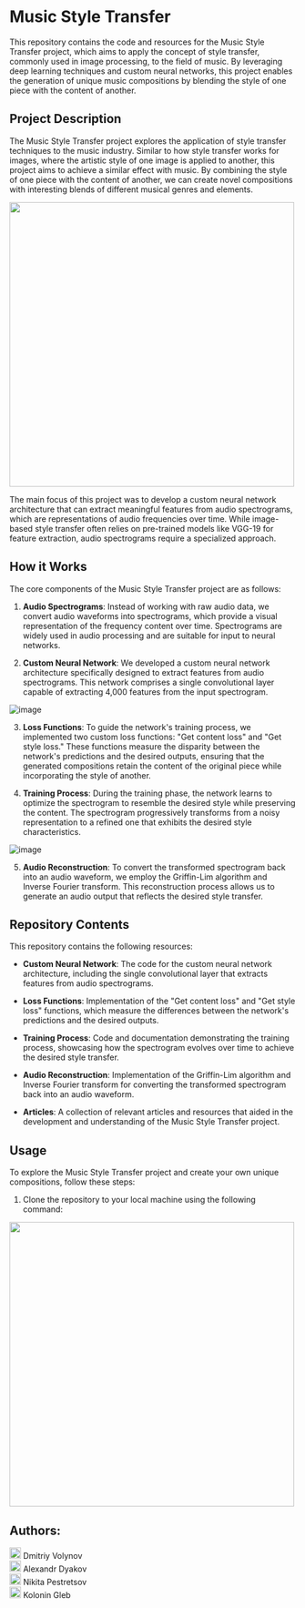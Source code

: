 # Music Style Transfer

This repository contains the code and resources for the Music Style Transfer project, which aims to apply the concept of style transfer, commonly used in image processing, to the field of music. By leveraging deep learning techniques and custom neural networks, this project enables the generation of unique music compositions by blending the style of one piece with the content of another.

## Project Description

The Music Style Transfer project explores the application of style transfer techniques to the music industry. Similar to how style transfer works for images, where the artistic style of one image is applied to another, this project aims to achieve a similar effect with music. By combining the style of one piece with the content of another, we can create novel compositions with interesting blends of different musical genres and elements.  

<img src="https://github.com/dvolynov/Music-Style-Transfer/assets/83712099/bf0a7e9d-0375-4a2f-a0a6-7db7eb8069b3" width="500">   

The main focus of this project was to develop a custom neural network architecture that can extract meaningful features from audio spectrograms, which are representations of audio frequencies over time. While image-based style transfer often relies on pre-trained models like VGG-19 for feature extraction, audio spectrograms require a specialized approach.

## How it Works

The core components of the Music Style Transfer project are as follows:

1. **Audio Spectrograms**: Instead of working with raw audio data, we convert audio waveforms into spectrograms, which provide a visual representation of the frequency content over time. Spectrograms are widely used in audio processing and are suitable for input to neural networks.

2. **Custom Neural Network**: We developed a custom neural network architecture specifically designed to extract features from audio spectrograms. This network comprises a single convolutional layer capable of extracting 4,000 features from the input spectrogram.

![image](https://github.com/dvolynov/Music-Style-Transfer/assets/83712099/d811aee2-b2a6-44f1-ae3d-a2d4d75e69a9)

3. **Loss Functions**: To guide the network's training process, we implemented two custom loss functions: "Get content loss" and "Get style loss." These functions measure the disparity between the network's predictions and the desired outputs, ensuring that the generated compositions retain the content of the original piece while incorporating the style of another.

4. **Training Process**: During the training phase, the network learns to optimize the spectrogram to resemble the desired style while preserving the content. The spectrogram progressively transforms from a noisy representation to a refined one that exhibits the desired style characteristics.

![image](https://github.com/dvolynov/Music-Style-Transfer/assets/83712099/b5fd2c78-4466-4806-992b-bffd9e67966b)

5. **Audio Reconstruction**: To convert the transformed spectrogram back into an audio waveform, we employ the Griffin-Lim algorithm and Inverse Fourier transform. This reconstruction process allows us to generate an audio output that reflects the desired style transfer.

## Repository Contents

This repository contains the following resources:

- **Custom Neural Network**: The code for the custom neural network architecture, including the single convolutional layer that extracts features from audio spectrograms.

- **Loss Functions**: Implementation of the "Get content loss" and "Get style loss" functions, which measure the differences between the network's predictions and the desired outputs.

- **Training Process**: Code and documentation demonstrating the training process, showcasing how the spectrogram evolves over time to achieve the desired style transfer.

- **Audio Reconstruction**: Implementation of the Griffin-Lim algorithm and Inverse Fourier transform for converting the transformed spectrogram back into an audio waveform.

- **Articles**: A collection of relevant articles and resources that aided in the development and understanding of the Music Style Transfer project.

## Usage

To explore the Music Style Transfer project and create your own unique compositions, follow these steps:

1. Clone the repository to your local machine using the following command:




<img src="https://github.com/dvolynov/Music-Style-Transfer/assets/83712099/e123c5be-88ba-4dad-a9e8-f3fa2c2a9ee0" width="500">   
 


<h2>Authors:</h2>
<img src="https://github.com/dvolynov/Music-Style-Transfer/assets/83712099/d47c666b-1e29-416c-99cf-ad0196186367" width="20"> Dmitriy Volynov<br>
<img src="https://github.com/dvolynov/Music-Style-Transfer/assets/83712099/fecdf38e-fa56-46c1-af04-761f73a62172" width="20"> Alexandr Dyakov<br>
<img src="https://github.com/dvolynov/Music-Style-Transfer/assets/83712099/1d750242-aff3-430d-9389-cd483a80de60" width="20"> Nikita Pestretsov<br>
<img src="https://github.com/dvolynov/Music-Style-Transfer/assets/83712099/c14fe25c-cc18-41b1-b452-e349b96a79e1" width="20"> Kolonin Gleb<br>
